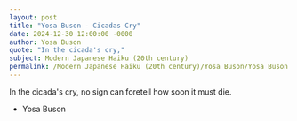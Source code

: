 ```yaml
---
layout: post
title: "Yosa Buson - Cicadas Cry"
date: 2024-12-30 12:00:00 -0000
author: Yosa Buson
quote: "In the cicada's cry,"
subject: Modern Japanese Haiku (20th century)
permalink: /Modern Japanese Haiku (20th century)/Yosa Buson/Yosa Buson - Cicadas Cry
---
```


In the cicada's cry,
no sign can foretell
how soon it must die.


- Yosa Buson
